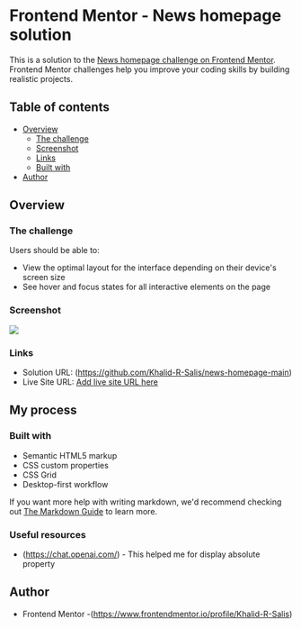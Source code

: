 # Frontend Mentor - News homepage solution

This is a solution to the [News homepage challenge on Frontend Mentor](https://www.frontendmentor.io/challenges/news-homepage-H6SWTa1MFl). Frontend Mentor challenges help you improve your coding skills by building realistic projects. 

## Table of contents

- [Overview](#overview)
  - [The challenge](#the-challenge)
  - [Screenshot](#screenshot)
  - [Links](#links)
  - [Built with](#built-with)
- [Author](#author)

## Overview

### The challenge

Users should be able to:

- View the optimal layout for the interface depending on their device's screen size
- See hover and focus states for all interactive elements on the page

### Screenshot

![](./designs/desktop-design.jpg)



### Links

- Solution URL: (https://github.com/Khalid-R-Salis/news-homepage-main)
- Live Site URL: [Add live site URL here](https://news-homepage-main-sand.vercel.app/)

## My process

### Built with

- Semantic HTML5 markup
- CSS custom properties
- CSS Grid
- Desktop-first workflow


If you want more help with writing markdown, we'd recommend checking out [The Markdown Guide](https://www.markdownguide.org/) to learn more.




### Useful resources

- (https://chat.openai.com/) - This helped me for display absolute property


## Author

- Frontend Mentor -(https://www.frontendmentor.io/profile/Khalid-R-Salis)